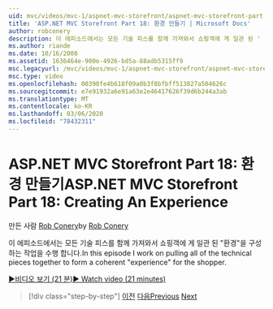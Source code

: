 ```yaml
---
uid: mvc/videos/mvc-1/aspnet-mvc-storefront/aspnet-mvc-storefront-part-18-creating-an-experience
title: 'ASP.NET MVC Storefront Part 18: 환경 만들기 | Microsoft Docs'
author: robconery
description: 이 에피소드에서는 모든 기술 피스를 함께 가져와서 쇼핑객에 게 일관 된 ' 경험 '을 구성 하는 작업을 수행 합니다.
ms.author: riande
ms.date: 10/16/2008
ms.assetid: 1636464e-900e-4926-bd5a-88adb5315ff9
msc.legacyurl: /mvc/videos/mvc-1/aspnet-mvc-storefront/aspnet-mvc-storefront-part-18-creating-an-experience
msc.type: video
ms.openlocfilehash: 00390fe4b618f09a0b3f8bfbff513827a504626c
ms.sourcegitcommit: e7e91932a6e91a63e2e46417626f39d6b244a3ab
ms.translationtype: MT
ms.contentlocale: ko-KR
ms.lasthandoff: 03/06/2020
ms.locfileid: "78432311"
---
```

# <a name="aspnet-mvc-storefront-part-18-creating-an-experience"></a><span data-ttu-id="0a847-103">ASP.NET MVC Storefront Part 18: 환경 만들기</span><span class="sxs-lookup"><span data-stu-id="0a847-103">ASP.NET MVC Storefront Part 18: Creating An Experience</span></span>

<span data-ttu-id="0a847-104">만든 사람 [Rob Conery](https://github.com/robconery)</span><span class="sxs-lookup"><span data-stu-id="0a847-104">by [Rob Conery](https://github.com/robconery)</span></span>

<span data-ttu-id="0a847-105">이 에피소드에서는 모든 기술 피스를 함께 가져와서 쇼핑객에 게 일관 된 "환경"을 구성 하는 작업을 수행 합니다.</span><span class="sxs-lookup"><span data-stu-id="0a847-105">In this episode I work on pulling all of the technical pieces together to form a coherent "experience" for the shopper.</span></span>

[<span data-ttu-id="0a847-106">&#9654;비디오 보기 (21 분)</span><span class="sxs-lookup"><span data-stu-id="0a847-106">&#9654; Watch video (21 minutes)</span></span>](https://channel9.msdn.com/Blogs/ASP-NET-Site-Videos/aspnet-mvc-storefront-part-18-creating-an-experience)

> [!div class="step-by-step"]
> <span data-ttu-id="0a847-107">[이전](aspnet-mvc-storefront-part-17-checkout-with-jeff-atwood.md)
> [다음](aspnet-mvc-storefront-part-19-processing-orders-with-windows-workflow.md)</span><span class="sxs-lookup"><span data-stu-id="0a847-107">[Previous](aspnet-mvc-storefront-part-17-checkout-with-jeff-atwood.md)
[Next](aspnet-mvc-storefront-part-19-processing-orders-with-windows-workflow.md)</span></span>
